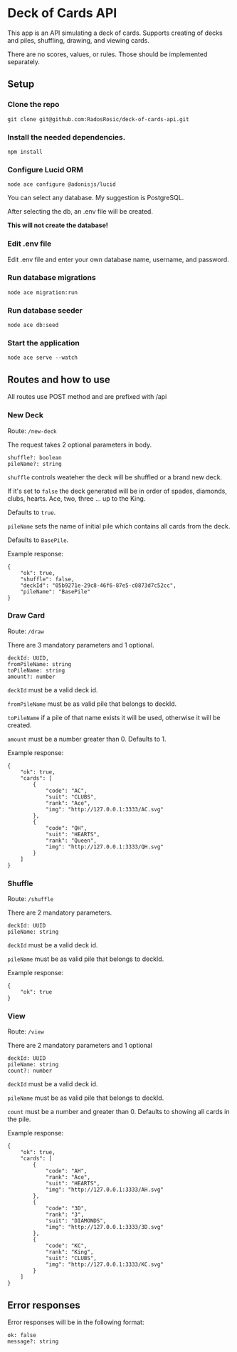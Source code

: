 # Deck of Cards API

This app is an API simulating a deck of cards. Supports creating of decks and piles, shuffling, drawing, and viewing cards.

There are no scores, values, or rules. Those should be implemented separately.

## Setup

### Clone the repo

    git clone git@github.com:RadosRosic/deck-of-cards-api.git

### Install the needed dependencies.

    npm install

### Configure Lucid ORM

    node ace configure @adonisjs/lucid

You can select any database. My suggestion is PostgreSQL.

After selecting the db, an .env file will be created.

**This will not create the database!**

### Edit .env file

Edit .env file and enter your own database name, username, and password.

### Run database migrations

    node ace migration:run

### Run database seeder

    node ace db:seed

### Start the application

    node ace serve --watch

## Routes and how to use

All routes use POST method and are prefixed with /api

### New Deck

Route: `/new-deck`

The request takes 2 optional parameters in body.

    shuffle?: boolean
    pileName?: string

`shuffle` controls weateher the deck will be shuffled or a brand new deck.

If it's set to `false` the deck generated will be in order of spades, diamonds, clubs, hearts. Ace, two, three ... up to the King.

Defaults to `true`.

`pileName` sets the name of initial pile which contains all cards from the deck.

Defaults to `BasePile`.

Example response:

    {
        "ok": true,
        "shuffle": false,
        "deckId": "05b9271e-29c8-46f6-87e5-c0873d7c52cc",
        "pileName": "BasePile"
    }

### Draw Card

Route: `/draw`

There are 3 mandatory parameters and 1 optional.

    deckId: UUID,
    fromPileName: string
    toPileName: string
    amount?: number

`deckId` must be a valid deck id.

`fromPileName` must be as valid pile that belongs to deckId.

`toPileName` if a pile of that name exists it will be used, otherwise it will be created.

`amount` must be a number greater than 0. Defaults to 1.

Example response:

    {
        "ok": true,
        "cards": [
            {
                "code": "AC",
                "suit": "CLUBS",
                "rank": "Ace",
                "img": "http://127.0.0.1:3333/AC.svg"
            },
            {
                "code": "QH",
                "suit": "HEARTS",
                "rank": "Queen",
                "img": "http://127.0.0.1:3333/QH.svg"
            }
        ]
    }

### Shuffle

Route: `/shuffle`

There are 2 mandatory parameters.

    deckId: UUID
    pileName: string

`deckId` must be a valid deck id.

`pileName` must be as valid pile that belongs to deckId.

Example response:

    {
        "ok": true
    }

### View

Route: `/view`

There are 2 mandatory parameters and 1 optional

    deckId: UUID
    pileName: string
    count?: number

`deckId` must be a valid deck id.

`pileName` must be as valid pile that belongs to deckId.

`count` must be a number and greater than 0. Defaults to showing all cards in the pile.

Example response:

    {
        "ok": true,
        "cards": [
            {
                "code": "AH",
                "rank": "Ace",
                "suit": "HEARTS",
                "img": "http://127.0.0.1:3333/AH.svg"
            },
            {
                "code": "3D",
                "rank": "3",
                "suit": "DIAMONDS",
                "img": "http://127.0.0.1:3333/3D.svg"
            },
            {
                "code": "KC",
                "rank": "King",
                "suit": "CLUBS",
                "img": "http://127.0.0.1:3333/KC.svg"
            }
        ]
    }

## Error responses

Error responses will be in the following format:

    ok: false
    message?: string

